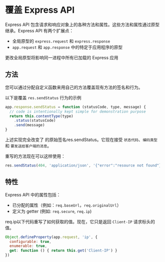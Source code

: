 # 覆盖 Express API
Express API 包含请求和响应对象上的各种方法和属性。这些方法和属性通过原型继承。Express API 有两个扩展点：
- 全局原型的 `express.request` 和 `express.response`
- `app.request` 和 `app.response` 中的特定于应用程序的原型

更改全局原型将影响同一进程中所有已加载的 Express 应用

## 方法
您可以通过分配自定义函数来用自己的方法覆盖现有方法的签名和行为。

以下是覆盖 `res.sendStatus` 行为的示例
```js
app.response.sendStatus = function (statusCode, type, message) {
  // code is intentionally kept simple for demonstration purpose
  return this.contentType(type)
    .status(statusCode)
    .send(message)
}
```
上述实现完全改变了 的原始签名res.sendStatus。它现在接受 `状态代码`、`编码类型` 和 `要发送给客户端的消息`。

重写的方法现在可以这样使用：
```js
res.sendStatus(404, 'application/json', '{"error":"resource not found"}')
```

## 特性
Express API 中的属性包括：
- 已分配的属性（例如：`req.baseUrl`，`req.originalUrl`）
- 定义为 getter (例如: `req.secure`, `req.ip`)

req.ip以下代码重写了如何获取的值。现在，它只是返回 `Client-IP` 请求标头的值。
```js
Object.defineProperty(app.request, 'ip', {
  configurable: true,
  enumerable: true,
  get: function () { return this.get('Client-IP') }
})
```

